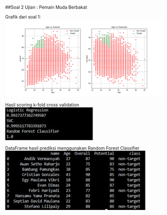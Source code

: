 ##Soal 2 Ujian : Pemain Muda Berbakat

Grafik dari soal 1:
![Grafik usia vs overall dan usia vs potential](grafik1.png)

Hasil scoring k-fold cross validation  
![Cross val score](score.JPG)

DataFrame hasil prediksi menggunakan Random Forest Classifier<br/>
![Dataframe hasil prediksi](predict.JPG)
